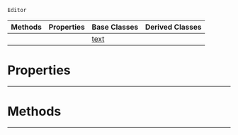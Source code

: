  `Editor`

|Methods|Properties|Base Classes|Derived Classes|
|---|---|---|---|
| | |[text](https://github.com/PlasmaEngine/PlasmaDocs/blob/master/code_reference/class_reference/text.markdown)| |


 #  Properties


---  
 #  Methods


---  
 

 